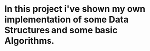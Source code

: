 # In this project i've shown my own implementation of some Data Structures and some basic Algorithms. 
